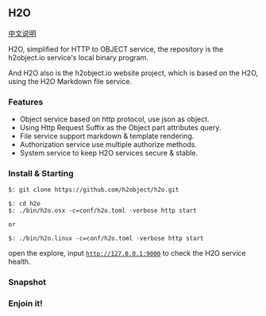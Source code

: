 H2O
---

[中文说明](https://github.com/h2object/h2o/blob/master/README.cn.md)

H2O, simplified for HTTP to OBJECT service, the repository is the h2object.io service's local binary program.

And H2O also is the h2object.io website project, which is based on the H2O, using the H2O Markdown file service.

### Features

*	Object service based on http protocol, use json as object.
*	Using Http Request Suffix as the Object part attributes query.
*	File service support markdown & template rendering.
*	Authorization service use multiple authorize methods.
* 	System service to keep H2O services secure & stable.

### Install & Starting

````
$: git clone https://github.com/h2object/h2o.git

$: cd h2o
$: ./bin/h2o.osx -c=conf/h2o.toml -verbose http start

or

$: ./bin/h2o.linux -c=conf/h2o.toml -verbose http start
````
open the explore, input <code>http://127.0.0.1:9000</code> to check the H2O service health.

### Snapshot


### Enjoin it!
